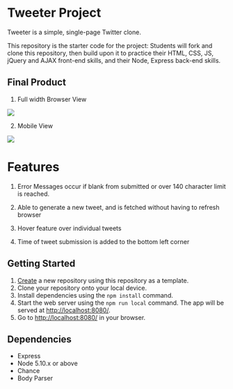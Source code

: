 # Tweeter Project

Tweeter is a simple, single-page Twitter clone.

This repository is the starter code for the project: Students will fork and clone this repository, then build upon it to practice their HTML, CSS, JS, jQuery and AJAX front-end skills, and their Node, Express back-end skills.

## Final Product 

1. Full width Browser View

![](<"https://user-images.githubusercontent.com/95609843/170906701-95af1455-c894-4410-9caa-e30897e43fe9.png">)

2. Mobile View 

![]("https://user-images.githubusercontent.com/95609843/170906733-b86acaff-f1c9-4b29-aff2-b8ff8c3d7599.png")

# Features

1. Error Messages occur if blank from submitted or over 140 character limit is reached.

2. Able to generate a new tweet, and is fetched without having to refresh browser

3. Hover feature over individual tweets

4. Time of tweet submission is added to the bottom left corner 


## Getting Started

1. [Create](https://docs.github.com/en/repositories/creating-and-managing-repositories/creating-a-repository-from-a-template) a new repository using this repository as a template.
2. Clone your repository onto your local device.
3. Install dependencies using the `npm install` command.
3. Start the web server using the `npm run local` command. The app will be served at <http://localhost:8080/>.
4. Go to <http://localhost:8080/> in your browser.

## Dependencies

- Express
- Node 5.10.x or above
- Chance
- Body Parser
